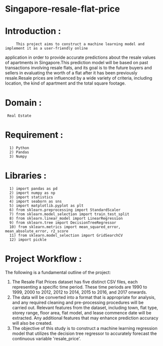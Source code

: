 # Singapore-resale-flat-price
# Introduction :
         This project aims to construct a machine learning model and implement it as a user-friendly online 
application in order to provide accurate predictions about the resale values of apartments in Singapore.This prediction model will be based on past transactions involving resale flats, 
and its goal is to the future buyers and sellers in evaluating the worth of a flat after it has been previously resale.Resale prices are influenced by a wide variety of criteria, 
including location, the kind of apartment and the total square footage.
# Domain : 
     Real Estate
# Requirement :
      1) Python 
      2) Pandas
      3) Numpy
# Libraries :
      1) import pandas as pd
      2) import numpy as np
      3) import statistics
      4) import seaborn as sns
      5) import matplotlib.pyplot as plt
      6) from sklearn.preprocessing import StandardScaler
      7) from sklearn.model_selection import train_test_split
      8) from sklearn.linear_model import LinearRegression
      9) from sklearn.tree import DecisionTreeRegressor
      10) from sklearn.metrics import mean_squared_error, mean_absolute_error, r2_score
      11) from sklearn.model_selection import GridSearchCV
      12) import pickle
# Project Workflow :
The following is a fundamental outline of the project:
  1) The Resale Flat Prices dataset has five distinct CSV files, each representing a specific time period. 
These time periods are 1990 to 1999, 2000 to 2012, 2012 to 2014, 2015 to 2016, and 2017 onwards.
  2) The data will be converted into a format that is appropriate for analysis, and any required cleaning and pre-processing procedures will be carried out.
Relevant features from the dataset, including town, flat type, storey range, floor area, flat model, and lease commence date will be extracted.
Any additional features that may enhance prediction accuracy will also be created.
  3) The objective of this study is to construct a machine learning regression model that utilizes the decision tree regressor to accurately forecast the continuous variable 'resale_price'.

       
